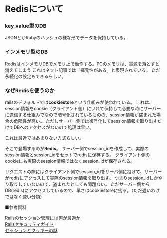 # Redisについて

### key_value型のDB
JSONとかRubyのハッシュの様な形でデータを保持している。

### インメモリ型のDB
RedisはインメモリDBでメモリ上で動作する。PCのメモリは、電源を落とすと消えてしまう
これはネット記事では「揮発性がある」と表現されている。
ただ永続化の設定もできるらしい。

### なぜRedisを使うのか
railsのデフォルトでは**cookiestore**という仕組みが使われている。
これは、session情報をcookie（クライアント側）にいれて保持して必要な時にサーバーに送信する仕組みでなので暗号化されているものの、session情報が盗まれた場合の危険性が高い。
ただしサーバー側では復号化してsession情報を取り出すだけでDBへのアクセスがないので処理は早い。

これは最近ではあまりない方式らしい。

そこで登場するのが**Redis**。
サーバー側でsession_idを作成して、実際のsession情報とsession_idをセットでredisに保存する。
クライアント側のcookieにも実際のsession情報ではなくsession_idが保存される。

リクエストの際にはクライアント側でsession_idをサーバ側に投げて、サーバーがredisにアクセスして実際のsession情報を取り出す。
つまりsession_idしかやり取りしていないので、盗まれたとしても問題ない。
ただサーバー側からDB(redis)にアクセスしているので、早さはcookiestoreに劣る。（ただ遅いわけではなく速い分類）

■参考資料

[Railsのセッション管理には何が最適か](https://qiita.com/shota_matsukawa_ga/items/a21c5cf49a1de6c9561a)  
[Railsセキュリティガイド](https://railsguides.jp/security.html#%E3%82%BB%E3%83%83%E3%82%B7%E3%83%A7%E3%83%B3%E3%82%B9%E3%83%88%E3%83%AC%E3%83%BC%E3%82%B8)  
[セッションとクッキーの謎](https://www.youtube.com/watch?v=EgUgmYLuLYE)

